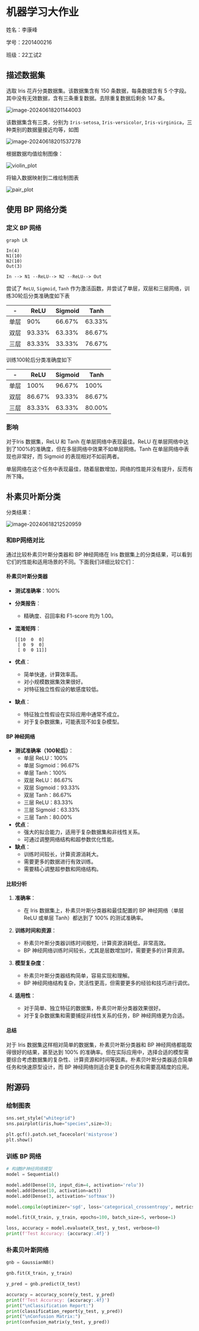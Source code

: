 # 机器学习大作业

姓名：李康峰

学号：2201400216

班级：22工试2

## 描述数据集

选取 Iris 花卉分类数据集。该数据集含有 150 条数据，每条数据含有 5 个字段。其中没有无效数据，含有三条重复数据。去除重复数据后剩余 147 条。

![image-20240618201144003](./report.assets/head_plot.png)

该数据集含有三类，分别为 `Iris-setosa`, `Iris-versicolor`, `Iris-virginica`，三种类别的数据量接近均等，如图

![image-20240618201537278](./report.assets/pan_plot.png)

根据数据均值绘制图像：

![violin_plot](./report.assets/violin_plot.png)

将输入数据映射到二维绘制图表

![pair_plot](./report.assets/pair_plot.png)

## 使用 BP 网络分类

### 定义 BP 网络

```mermaid
graph LR

In(4)
N1(10)
N2(10)
Out(3)

In --> N1 --ReLU--> N2 --ReLU--> Out
```

尝试了 `ReLU`, `Sigmoid`, `Tanh` 作为激活函数，并尝试了单层，双层和三层网络，训练30轮后分类准确度如下表

| -    | ReLU   | Sigmoid | Tanh   |
| ---- | ------ | ------- | ------ |
| 单层 | 90%    | 66.67%  | 63.33% |
| 双层 | 93.33% | 63.33%  | 86.67% |
| 三层 | 83.33% | 33.33%  | 76.67% |

训练100轮后分类准确度如下

| -    | ReLU   | Sigmoid | Tanh   |
| ---- | ------ | ------- | ------ |
| 单层 | 100%   | 96.67%  | 100%   |
| 双层 | 86.67% | 93.33%  | 86.67% |
| 三层 | 83.33% | 63.33%  | 80.00% |

### 影响

对于Iris 数据集，ReLU 和 Tanh 在单层网络中表现最佳。ReLU 在单层网络中达到了100%的准确度，但在多层网络中效果不如单层网络。Tanh 在单层网络中表现也非常好，而 Sigmoid 的表现相对不如前两者。

单层网络在这个任务中表现最佳，随着层数增加，网络的性能并没有提升，反而有所下降。

## 朴素贝叶斯分类

分类结果：

![image-20240618212520959](./report.assets/bayes_result.png)

### 和BP网络对比

通过比较朴素贝叶斯分类器和 BP 神经网络在 Iris 数据集上的分类结果，可以看到它们的性能和适用场景的不同。下面我们详细比较它们：

#### 朴素贝叶斯分类器

- **测试准确率**：100%
- **分类报告**：
  
  - 精确度、召回率和 F1-score 均为 1.00。
- **混淆矩阵**：
  ```
  [[10  0  0]
   [ 0  9  0]
   [ 0  0 11]]
  ```
- **优点**：
  - 简单快速，计算效率高。
  - 对小规模数据集效果很好。
  - 对特征独立性假设的敏感度较低。
- **缺点**：
  - 特征独立性假设在实际应用中通常不成立。
  - 对于复杂数据集，可能表现不如复杂模型。

#### BP 神经网络

- **测试准确率（100轮后）**：
  - 单层 ReLU：100%
  - 单层 Sigmoid：96.67%
  - 单层 Tanh：100%
  - 双层 ReLU：86.67%
  - 双层 Sigmoid：93.33%
  - 双层 Tanh：86.67%
  - 三层 ReLU：83.33%
  - 三层 Sigmoid：63.33%
  - 三层 Tanh：80.00%
- **优点**：
  - 强大的拟合能力，适用于复杂数据集和非线性关系。
  - 可通过调整网络结构和超参数优化性能。
- **缺点**：
  - 训练时间较长，计算资源消耗大。
  - 需要更多的数据进行有效训练。
  - 需要精心调整超参数和网络结构。
  

#### 比较分析

1. **准确率**：
   - 在 Iris 数据集上，朴素贝叶斯分类器和最佳配置的 BP 神经网络（单层 ReLU 或单层 Tanh）都达到了 100% 的测试准确率。

2. **训练时间和资源**：
   - 朴素贝叶斯分类器训练时间极短，计算资源消耗低，非常高效。
   - BP 神经网络训练时间较长，尤其是层数增加时，需要更多的计算资源。

3. **模型复杂度**：
   - 朴素贝叶斯分类器结构简单，容易实现和理解。
   - BP 神经网络结构复杂，灵活性更高，但需要更多的经验和技巧进行调优。

4. **适用性**：
   - 对于简单、独立特征的数据集，朴素贝叶斯分类器效果很好。
   - 对于复杂数据集和需要捕捉非线性关系的任务，BP 神经网络更为合适。

#### 总结

对于 Iris 数据集这样相对简单的数据集，朴素贝叶斯分类器和 BP 神经网络都能取得很好的结果，甚至达到 100% 的准确率。但在实际应用中，选择合适的模型需要综合考虑数据集的复杂性、计算资源和时间等因素。朴素贝叶斯分类器适合简单任务和快速原型设计，而 BP 神经网络则适合更复杂的任务和需要高精度的应用。



## 附源码

### 绘制图表

```python
sns.set_style("whitegrid")
sns.pairplot(iris,hue="species",size=3);

plt.gcf().patch.set_facecolor('mistyrose')
plt.show()  
```

### 训练 BP 网络

```python
# 构建BP神经网络模型
model = Sequential()

model.add(Dense(10, input_dim=4, activation='relu'))
model.add(Dense(10, activation=act))
model.add(Dense(3, activation='softmax'))

model.compile(optimizer='sgd', loss='categorical_crossentropy', metrics=['accuracy'])

model.fit(X_train, y_train, epochs=100, batch_size=5, verbose=1)

loss, accuracy = model.evaluate(X_test, y_test, verbose=0)
print(f'Test Accuracy: {accuracy:.4f}')
```

### 朴素贝叶斯网络

```python
gnb = GaussianNB()

gnb.fit(X_train, y_train)

y_pred = gnb.predict(X_test)

accuracy = accuracy_score(y_test, y_pred)
print(f'Test Accuracy: {accuracy:.4f}')
print("\nClassification Report:")
print(classification_report(y_test, y_pred))
print("\nConfusion Matrix:")
print(confusion_matrix(y_test, y_pred))
```









